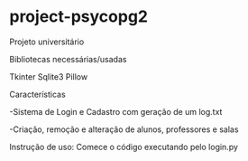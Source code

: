 # project-psycopg2

Projeto universitário

Bibliotecas necessárias/usadas

Tkinter
Sqlite3
Pillow

Características

-Sistema de Login e Cadastro com geração de um log.txt

-Criação, remoção e alteração de alunos, professores e salas

Instrução de uso:
  Comece o código executando pelo login.py
